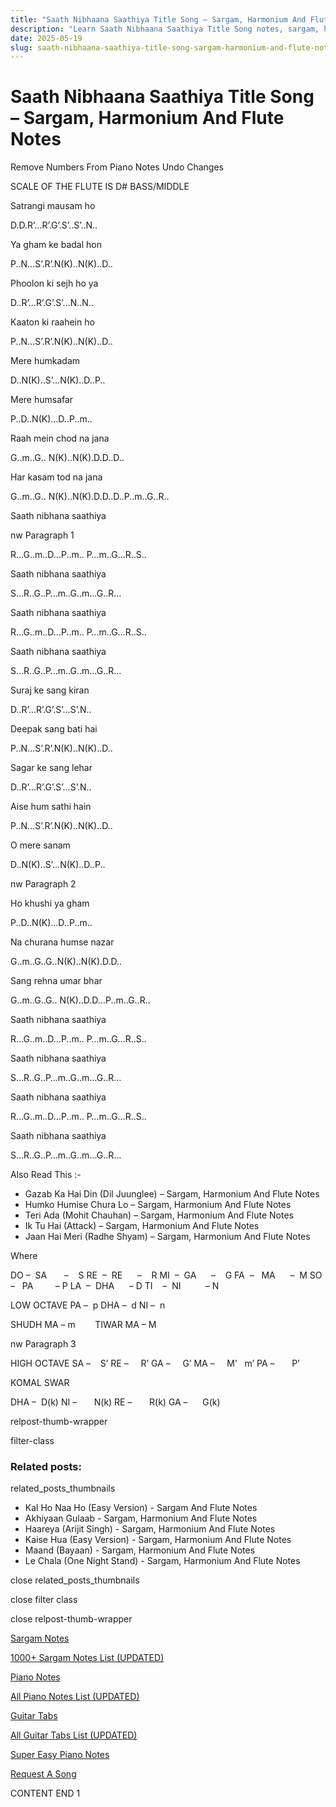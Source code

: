 ```yaml
---
title: "Saath Nibhaana Saathiya Title Song – Sargam, Harmonium And Flute Notes"
description: "Learn Saath Nibhaana Saathiya Title Song notes, sargam, harmonium notations and flute notes. Easy step-by-step tutorial for beginners."
date: 2025-05-19
slug: saath-nibhaana-saathiya-title-song-sargam-harmonium-and-flute-notes
---
```


# Saath Nibhaana Saathiya Title Song – Sargam, Harmonium And Flute Notes

Remove Numbers From Piano Notes
Undo Changes

SCALE OF THE FLUTE IS D# BASS/MIDDLE

Satrangi mausam ho

D.D.R’…R’.G’.S’..S’..N..

Ya gham ke badal hon

P..N…S’.R’.N(K)..N(K)..D..

Phoolon ki sejh ho ya

D..R’…R’.G’.S’…N..N..

Kaaton ki raahein ho

P..N…S’.R’.N(K)..N(K)..D..

Mere humkadam

D..N(K)..S’…N(K)..D..P..

Mere humsafar

P..D..N(K)…D..P..m..

Raah mein chod na jana

G..m..G.. N(K)..N(K).D.D..D..

Har kasam tod na jana

G..m..G.. N(K)..N(K).D.D..D..P..m..G..R..

Saath nibhana saathiya

nw Paragraph 1

R…G..m..D…P..m.. P…m..G…R..S..

Saath nibhana saathiya

S…R..G..P…m..G..m…G..R…

Saath nibhana saathiya

R…G..m..D…P..m.. P…m..G…R..S..

Saath nibhana saathiya

S…R..G..P…m..G..m…G..R…

Suraj ke sang kiran

D..R’…R’.G’.S’…S’.N..

Deepak sang bati hai

P..N…S’.R’.N(K)..N(K)..D..

Sagar ke sang lehar

D..R’…R’.G’.S’…S’.N..

Aise hum sathi hain

P..N…S’.R’.N(K)..N(K)..D..

O mere sanam

D..N(K)..S’…N(K)..D..P..

nw Paragraph 2

Ho khushi ya gham

P..D..N(K)…D..P..m..

Na churana humse nazar

G..m..G..G..N(K)..N(K).D.D..

Sang rehna umar bhar

G..m..G..G.. N(K)..D.D…P..m..G..R..

Saath nibhana saathiya

R…G..m..D…P..m.. P…m..G…R..S..

Saath nibhana saathiya

S…R..G..P…m..G..m…G..R…

Saath nibhana saathiya

R…G..m..D…P..m.. P…m..G…R..S..

Saath nibhana saathiya

S…R..G..P…m..G..m…G..R…

Also Read This :-

* Gazab Ka Hai Din (Dil Juunglee) – Sargam, Harmonium And Flute Notes
* Humko Humise Chura Lo – Sargam, Harmonium And Flute Notes
* Teri Ada (Mohit Chauhan) – Sargam, Harmonium And Flute Notes
* Ik Tu Hai (Attack) – Sargam, Harmonium And Flute Notes
* Jaan Hai Meri (Radhe Shyam) – Sargam, Harmonium And Flute Notes

Where

DO –  SA       –    S
RE  –  RE      –    R
MI  –  GA      –    G
FA  –   MA      –  M
SO  –   PA         – P
LA  –  DHA      – D
TI    –  NI          – N

LOW OCTAVE
PA –  p
DHA –  d
NI –  n

SHUDH MA – m        TIWAR MA – M

nw Paragraph 3

HIGH OCTAVE
SA –    S’
RE –     R’
GA –     G’
MA –     M’   m’
PA –       P’

KOMAL SWAR

DHA –  D(k)
NI –       N(k)
RE –       R(k)
GA –      G(k)

relpost-thumb-wrapper

filter-class

### Related posts:

related_posts_thumbnails

* Kal Ho Naa Ho (Easy Version) - Sargam And Flute Notes
* Akhiyaan Gulaab - Sargam, Harmonium And Flute Notes
* Haareya (Arijit Singh) - Sargam, Harmonium And Flute Notes
* Kaise Hua (Easy Version) - Sargam, Harmonium And Flute Notes
* Maand (Bayaan) - Sargam, Harmonium And Flute Notes
* Le Chala (One Night Stand) - Sargam, Harmonium And Flute Notes

close related_posts_thumbnails

close filter class

close relpost-thumb-wrapper

[Sargam Notes](https://www.notationsworld.com/sargam-notes.html)

[1000+ Sargam Notes List (UPDATED)](https://www.notationsworld.com/all-songs-list-sargam-notes.html)

[Piano Notes](https://www.notationsworld.com/piano-notes.html)

[All Piano Notes List (UPDATED)](https://www.notationsworld.com/all-songs-list-piano-notes.html)

[Guitar Tabs](https://www.notationsworld.com/guitar-tabs.html)

[All Guitar Tabs List (UPDATED)](https://www.notationsworld.com/all-songs-list-guitar-tabs.html)

[Super Easy Piano Notes](https://studywall.in/)

[Request A Song](https://www.notationsworld.com/request-a-song.html)

CONTENT END 1

